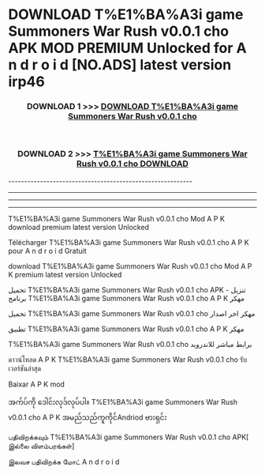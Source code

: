 # DOWNLOAD T%E1%BA%A3i game Summoners War Rush v0.0.1 cho  APK MOD PREMIUM Unlocked for A n d r o i d [NO.ADS] latest version irp46 



<div align="center">

<h3>DOWNLOAD 1 >>> <a href="https://getmod2.web.app/?judul=T%E1%BA%A3i game Summoners War Rush v0.0.1 cho ">DOWNLOAD T%E1%BA%A3i game Summoners War Rush v0.0.1 cho </a></h3><br>

<h3>DOWNLOAD 2 >>> <a href="https://getmod2.web.app/?judul=T%E1%BA%A3i game Summoners War Rush v0.0.1 cho ">T%E1%BA%A3i game Summoners War Rush v0.0.1 cho  DOWNLOAD </a></h3>

</div>
----------------------------------------------------------

----------------------------------------------------------

----------------------------------------------------------

----------------------------------------------------------

T%E1%BA%A3i game Summoners War Rush v0.0.1 cho  Mod A P K download premium latest version Unlocked

Télécharger T%E1%BA%A3i game Summoners War Rush v0.0.1 cho  A P K pour A n d r o i d Gratuit

download T%E1%BA%A3i game Summoners War Rush v0.0.1 cho  Mod A P K premium latest version Unlocked

تحميل T%E1%BA%A3i game Summoners War Rush v0.0.1 cho  APK - تنزيل برنامج T%E1%BA%A3i game Summoners War Rush v0.0.1 cho  A P K مهكر

تحميل T%E1%BA%A3i game Summoners War Rush v0.0.1 cho  مهكر اخر اصدار

تطبيق T%E1%BA%A3i game Summoners War Rush v0.0.1 cho  A P K مهكر

T%E1%BA%A3i game Summoners War Rush v0.0.1 cho  برابط مباشر للاندرويد

ดาวน์โหลด A P K T%E1%BA%A3i game Summoners War Rush v0.0.1 cho  รับเวอร์ชันล่าสุด

Baixar A P K mod

အက်ပ်ကို ဒေါင်းလုဒ်လုပ်ပါ။ T%E1%BA%A3i game Summoners War Rush v0.0.1 cho  A P K အမည်သည်ကူကိုင်Andriod ဗားရှင်း

பதிவிறக்கவும் T%E1%BA%A3i game Summoners War Rush v0.0.1 cho  APK[ இல்லை விளம்பரங்கள்] 
 
இலவச பதிவிறக்க மோட் A n d r o i d



